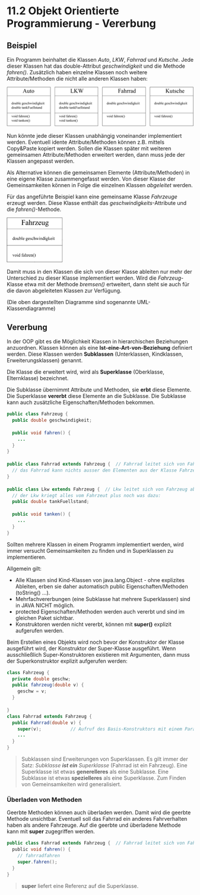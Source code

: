 
11.2 Objekt Orientierte Programmierung - Vererbung
===================

## Beispiel

Ein Programm beinhaltet die Klassen *Auto*, *LKW*, *Fahrrad* und *Kutsche*. Jede dieser Klassen hat das double-Attribut *geschwindigkeit* und die Methode *fahren()*. Zusätzlich haben einzelne Klassen noch weitere Attribute/Methoden die nicht alle anderen Klassen haben:

<img src="./bilder/07_2_OOP_VererbungBeispiel.png" width="600">

Nun könnte jede dieser Klassen unabhängig voneinander implementiert werden. Eventuell idente Attribute/Methoden können z.B. mittels Copy&Paste kopiert werden. Sollen die Klassen später mit weiteren gemeinsamen Attribute/Methoden erweitert werden, dann muss jede der Klassen angepasst werden.

Als Alternative können die gemeinsamen Elemente (Attribute/Methoden) in eine eigene Klasse zusammengefasst werden. Von dieser Klasse der Gemeinsamkeiten können in Folge die einzelnen Klassen *abgeleitet* werden.

Für das angeführte Beispiel kann eine gemeinsame Klasse *Fahrzeuge* erzeugt werden. Diese Klasse enthält das *geschwindigkeits*-Attribute und die *fahren()*-Methode.

<img src="./bilder/07_2_OOP_VererbungBeispiel2.png" width="150">

Damit muss in den Klassen die sich von dieser Klasse ableiten nur mehr der Unterschied zu dieser Klasse implementiert werden. Wird die *Fahrzeug*-Klasse etwa mit der Methode *bremsen()* ertweitert, dann steht sie auch für die davon abgeleiteten Klassen zur Verfügung.

(Die oben dargestellten Diagramme sind sogenannte UML-Klassendiagramme)


Vererbung
------------

In der OOP gibt es die Möglichkeit Klassen in hierarchischen Beziehungen anzuordnen. Klassen können als eine **Ist-eine-Art-von-Beziehung** definiert werden. Diese Klassen werden **Subklassen** (Unterklassen, Kindklassen, Erweiterungsklassen) genannt.

Die Klasse die erweitert wird, wird als **Superklasse** (Oberklasse, Elternklasse) bezeichnet.

Die Subklasse übernimmt Attribute und Methoden, sie **erbt** diese Elemente. Die Superklasse **vererbt** diese Elemente an die Subklasse. Die Subklasse kann auch zusätzliche Eigenschaften/Methoden bekommen.

```java
public class Fahrzeug {
  public double geschwindigkeit;
  
  public void fahren() {
    ...
  }
}

public class Fahrrad extends Fahrzeug {  // Fahrrad leitet sich von Fahrzeug ab
  // das Fahrrad kann nichts ausser den Elementen aus der Klasse Fahrzeug
}

public class Lkw extends Fahrzeug {  // Lkw leitet sich von Fahrzeug ab
  // der Lkw kriegt alles vom Fahrzeut plus noch was dazu:
  public double tankFuellstand;
  
  public void tanken() {
    ...
  }
}
```

Sollten mehrere Klassen in einem Programm implementiert werden, wird immer versucht Gemeinsamkeiten zu finden und in Superklassen zu implementieren.

Allgemein gilt:

- Alle Klassen sind Kind-Klassen von java.lang.Object - ohne explizites Ableiten, erben sie daher automatisch public Eigenschaften/Methoden (toString() …).
- Mehrfachvererbungen (eine Subklasse hat mehrere Superklassen) sind in JAVA NICHT möglich.
- protected Eigenschaften/Methoden werden auch vererbt und sind im gleichen Paket sichtbar.
- Konstruktoren werden nicht vererbt, können mit **super()** explizit aufgerufen werden.

Beim Erstellen eines Objekts wird noch bevor der Konstruktor der Klasse ausgeführt wird, der Konstruktor der Super-Klasse ausgeführt. Wenn ausschließlich Super-Konstruktoren existieren mit Argumenten, dann muss der Superkonstruktor explizit aufgerufen werden:

```java
class Fahrzeug {
  private double geschw;
  public fahrzeug(double v) {
    geschw = v;
  }
  
}
class Fahrrad extends Fahrzeug {
  public Fahrrad(double v) {
    super(v);			// Aufruf des Basis-Konstruktors mit einem Parameter
    ...
  }
}
```

>Subklassen sind Erweiterungen von Superklassen. Es gilt immer der Satz: *Subklasse __ist ein__ Superklasse* (Fahrrad ist ein Fahrzeug). Eine Superklasse ist etwas **generelleres** als eine Subklasse. Eine Subklasse ist etwas **spezielleres** als eine Superklasse. Zum Finden von Gemeinsamkeiten wird generalisiert.

### Überladen von Methoden

Geerbte Methoden können auch überladen werden. Damit wird die geerbte Methode unsichtbar. Eventuell soll das Fahrrad ein anderes Fahrverhalten haben als andere Fahrzeuge. Auf die geerbte und überladene Methode kann mit **super** zugegriffen werden.

```java
public class Fahrrad extends Fahrzeug {  // Fahrrad leitet sich von Fahrzeug ab
  public void fahren() {
    // fahrradfahren
    super.fahren();
  }
}
```

> **super** liefert eine Referenz auf die Superklasse.
